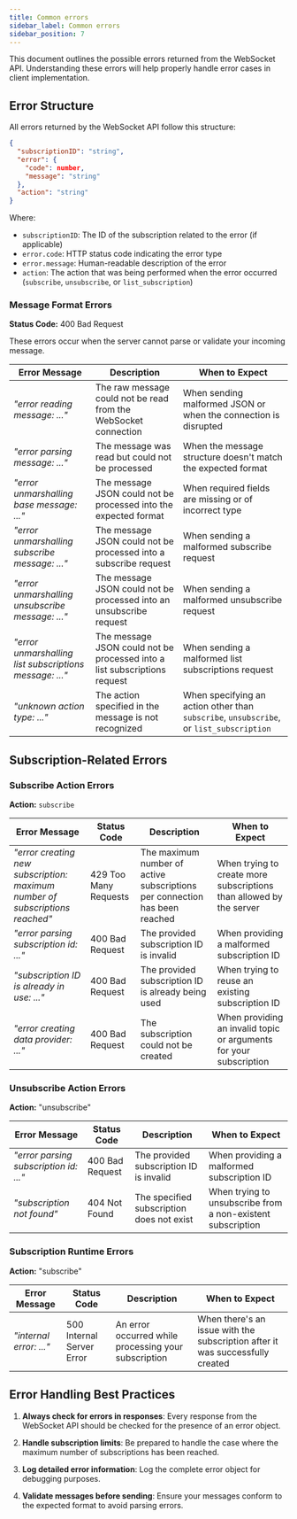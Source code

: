 ```yaml
---
title: Common errors
sidebar_label: Common errors
sidebar_position: 7
---
```


This document outlines the possible errors returned from the WebSocket API. Understanding these errors will help properly handle error cases in client implementation.

## Error Structure

All errors returned by the WebSocket API follow this structure:

```json
{
  "subscriptionID": "string",
  "error": {
    "code": number,
    "message": "string"
  },
  "action": "string"
}
```

Where:
- `subscriptionID`: The ID of the subscription related to the error (if applicable)
- `error.code`: HTTP status code indicating the error type
- `error.message`: Human-readable description of the error
- `action`: The action that was being performed when the error occurred (`subscribe`, `unsubscribe`, or `list_subscription`)

### Message Format Errors

**Status Code:** 400 Bad Request

These errors occur when the server cannot parse or validate your incoming message.

| Error Message | Description | When to Expect |
|---------------|-------------|---------------|
| *"error reading message: ..."* | The raw message could not be read from the WebSocket connection | When sending malformed JSON or when the connection is disrupted |
| *"error parsing message: ..."* | The message was read but could not be processed | When the message structure doesn't match the expected format |
| *"error unmarshalling base message: ..."* | The message JSON could not be processed into the expected format | When required fields are missing or of incorrect type |
| *"error unmarshalling subscribe message: ..."* | The message JSON could not be processed into a subscribe request | When sending a malformed subscribe request |
| *"error unmarshalling unsubscribe message: ..."* | The message JSON could not be processed into an unsubscribe request | When sending a malformed unsubscribe request |
| *"error unmarshalling list subscriptions message: ..."* | The message JSON could not be processed into a list subscriptions request | When sending a malformed list subscriptions request |
| *"unknown action type: ..."* | The action specified in the message is not recognized | When specifying an action other than `subscribe`, `unsubscribe`, or `list_subscription` |

## Subscription-Related Errors

### Subscribe Action Errors

**Action:** `subscribe`

| Error Message | Status Code | Description | When to Expect |
|---------------|-------------|-------------|---------------|
| *"error creating new subscription: maximum number of subscriptions reached"* | 429 Too Many Requests | The maximum number of active subscriptions per connection has been reached | When trying to create more subscriptions than allowed by the server |
| *"error parsing subscription id: ..."* | 400 Bad Request | The provided subscription ID is invalid | When providing a malformed subscription ID |
| *"subscription ID is already in use: ..."* | 400 Bad Request | The provided subscription ID is already being used | When trying to reuse an existing subscription ID |
| *"error creating data provider: ..."* | 400 Bad Request | The subscription could not be created | When providing an invalid topic or arguments for your subscription |

### Unsubscribe Action Errors

**Action:** "unsubscribe"

| Error Message | Status Code | Description | When to Expect |
|---------------|-------------|-------------|---------------|
| *"error parsing subscription id: ..."* | 400 Bad Request | The provided subscription ID is invalid | When providing a malformed subscription ID |
| *"subscription not found"* | 404 Not Found | The specified subscription does not exist | When trying to unsubscribe from a non-existent subscription |

### Subscription Runtime Errors

**Action:** "subscribe"

| Error Message | Status Code | Description | When to Expect |
|---------------|-------------|-------------|---------------|
| *"internal error: ..."* | 500 Internal Server Error | An error occurred while processing your subscription | When there's an issue with the subscription after it was successfully created |

## Error Handling Best Practices

1. **Always check for errors in responses**: Every response from the WebSocket API should be checked for the presence of an error object.

2. **Handle subscription limits**: Be prepared to handle the case where the maximum number of subscriptions has been reached.

3. **Log detailed error information**: Log the complete error object for debugging purposes.

4. **Validate messages before sending**: Ensure your messages conform to the expected format to avoid parsing errors.